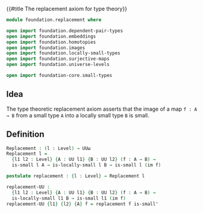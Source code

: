 {{#title  The replacement axiom for type theory}}

```agda
module foundation.replacement where

open import foundation.dependent-pair-types
open import foundation.embeddings
open import foundation.homotopies
open import foundation.images
open import foundation.locally-small-types
open import foundation.surjective-maps
open import foundation.universe-levels

open import foundation-core.small-types
```

## Idea

The type theoretic replacement axiom asserts that the image of a map `f : A → B` from a small type `A` into a locally small type `B` is small.

## Definition

```agda
Replacement : (l : Level) → UUω
Replacement l =
  {l1 l2 : Level} {A : UU l1} {B : UU l2} (f : A → B) →
  is-small l A → is-locally-small l B → is-small l (im f)

postulate replacement : {l : Level} → Replacement l

replacement-UU :
  {l1 l2 : Level} {A : UU l1} {B : UU l2} (f : A → B) →
  is-locally-small l1 B → is-small l1 (im f)
replacement-UU {l1} {l2} {A} f = replacement f is-small'
```
